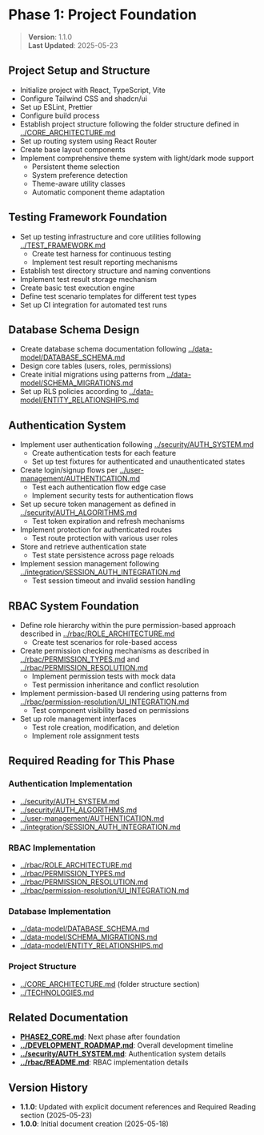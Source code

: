 
# Phase 1: Project Foundation

> **Version**: 1.1.0  
> **Last Updated**: 2025-05-23

## Project Setup and Structure
   - Initialize project with React, TypeScript, Vite
   - Configure Tailwind CSS and shadcn/ui
   - Set up ESLint, Prettier
   - Configure build process
   - Establish project structure following the folder structure defined in [../CORE_ARCHITECTURE.md](../CORE_ARCHITECTURE.md)
   - Set up routing system using React Router
   - Create base layout components
   - Implement comprehensive theme system with light/dark mode support
     - Persistent theme selection
     - System preference detection
     - Theme-aware utility classes
     - Automatic component theme adaptation
   
## Testing Framework Foundation
   - Set up testing infrastructure and core utilities following [../TEST_FRAMEWORK.md](../TEST_FRAMEWORK.md)
     - Create test harness for continuous testing
     - Implement test result reporting mechanisms
   - Establish test directory structure and naming conventions
   - Implement test result storage mechanism
   - Create basic test execution engine
   - Define test scenario templates for different test types
   - Set up CI integration for automated test runs
   
## Database Schema Design
   - Create database schema documentation following [../data-model/DATABASE_SCHEMA.md](../data-model/DATABASE_SCHEMA.md)
   - Design core tables (users, roles, permissions)
   - Create initial migrations using patterns from [../data-model/SCHEMA_MIGRATIONS.md](../data-model/SCHEMA_MIGRATIONS.md)
   - Set up RLS policies according to [../data-model/ENTITY_RELATIONSHIPS.md](../data-model/ENTITY_RELATIONSHIPS.md)
   
## Authentication System
   - Implement user authentication following [../security/AUTH_SYSTEM.md](../security/AUTH_SYSTEM.md)
     - Create authentication tests for each feature
     - Set up test fixtures for authenticated and unauthenticated states
   - Create login/signup flows per [../user-management/AUTHENTICATION.md](../user-management/AUTHENTICATION.md)
     - Test each authentication flow edge case
     - Implement security tests for authentication flows
   - Set up secure token management as defined in [../security/AUTH_ALGORITHMS.md](../security/AUTH_ALGORITHMS.md)
     - Test token expiration and refresh mechanisms
   - Implement protection for authenticated routes
     - Test route protection with various user roles
   - Store and retrieve authentication state
     - Test state persistence across page reloads
   - Implement session management following [../integration/SESSION_AUTH_INTEGRATION.md](../integration/SESSION_AUTH_INTEGRATION.md)
     - Test session timeout and invalid session handling

## RBAC System Foundation
   - Define role hierarchy within the pure permission-based approach described in [../rbac/ROLE_ARCHITECTURE.md](../rbac/ROLE_ARCHITECTURE.md)
     - Create test scenarios for role-based access
   - Create permission checking mechanisms as described in [../rbac/PERMISSION_TYPES.md](../rbac/PERMISSION_TYPES.md) and [../rbac/PERMISSION_RESOLUTION.md](../rbac/PERMISSION_RESOLUTION.md)
     - Implement permission tests with mock data
     - Test permission inheritance and conflict resolution
   - Implement permission-based UI rendering using patterns from [../rbac/permission-resolution/UI_INTEGRATION.md](../rbac/permission-resolution/UI_INTEGRATION.md)
     - Test component visibility based on permissions
   - Set up role management interfaces
     - Test role creation, modification, and deletion
     - Implement role assignment tests

## Required Reading for This Phase

### Authentication Implementation
- [../security/AUTH_SYSTEM.md](../security/AUTH_SYSTEM.md)
- [../security/AUTH_ALGORITHMS.md](../security/AUTH_ALGORITHMS.md)
- [../user-management/AUTHENTICATION.md](../user-management/AUTHENTICATION.md)
- [../integration/SESSION_AUTH_INTEGRATION.md](../integration/SESSION_AUTH_INTEGRATION.md)

### RBAC Implementation
- [../rbac/ROLE_ARCHITECTURE.md](../rbac/ROLE_ARCHITECTURE.md)
- [../rbac/PERMISSION_TYPES.md](../rbac/PERMISSION_TYPES.md)
- [../rbac/PERMISSION_RESOLUTION.md](../rbac/PERMISSION_RESOLUTION.md)
- [../rbac/permission-resolution/UI_INTEGRATION.md](../rbac/permission-resolution/UI_INTEGRATION.md)

### Database Implementation
- [../data-model/DATABASE_SCHEMA.md](../data-model/DATABASE_SCHEMA.md)
- [../data-model/SCHEMA_MIGRATIONS.md](../data-model/SCHEMA_MIGRATIONS.md)
- [../data-model/ENTITY_RELATIONSHIPS.md](../data-model/ENTITY_RELATIONSHIPS.md)

### Project Structure
- [../CORE_ARCHITECTURE.md](../CORE_ARCHITECTURE.md) (folder structure section)
- [../TECHNOLOGIES.md](../TECHNOLOGIES.md)

## Related Documentation

- **[PHASE2_CORE.md](PHASE2_CORE.md)**: Next phase after foundation
- **[../DEVELOPMENT_ROADMAP.md](../DEVELOPMENT_ROADMAP.md)**: Overall development timeline
- **[../security/AUTH_SYSTEM.md](../security/AUTH_SYSTEM.md)**: Authentication system details
- **[../rbac/README.md](../rbac/README.md)**: RBAC implementation details

## Version History

- **1.1.0**: Updated with explicit document references and Required Reading section (2025-05-23)
- **1.0.0**: Initial document creation (2025-05-18)
